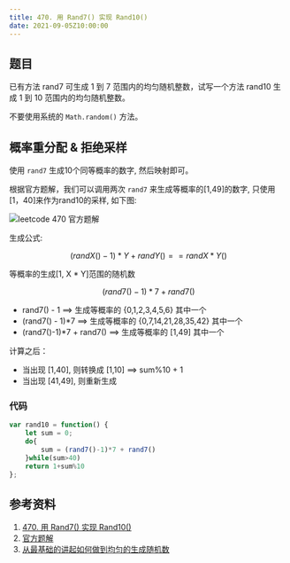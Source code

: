 ```yaml
---
title: 470. 用 Rand7() 实现 Rand10()
date: 2021-09-05Z10:00:00
---
```

##  题目
已有方法 rand7 可生成 1 到 7 范围内的均匀随机整数，试写一个方法 rand10 生成 1 到 10 范围内的均匀随机整数。

不要使用系统的 `Math.random()` 方法。

## 概率重分配 & 拒绝采样
使用 `rand7` 生成10个同等概率的数字, 然后映射即可。

根据官方题解，我们可以调用两次 `rand7` 来生成等概率的[1,49]的数字, 只使用 [1，40]来作为rand10的采样, 如下图:

![leetcode 470 官方题解](https://pic.leetcode-cn.com/1630776258-UNMORj-%E5%BE%AE%E4%BF%A1%E5%9B%BE%E7%89%87_20210905012406.jpg)

生成公式:

$$(randX() - 1)*Y + randY() == rand X*Y()$$ 

等概率的生成[1, X * Y]范围的随机数

$$(rand7()-1)*7 + rand7()$$

- rand7() - 1 ==> 生成等概率的 {0,1,2,3,4,5,6} 其中一个
- (rand7() - 1)*7 ==> 生成等概率的 {0,7,14,21,28,35,42} 其中一个
- (rand7()-1)*7 + rand7()  ==>  生成等概率的 [1,49] 其中一个

计算之后：
- 当出现 [1,40], 则转换成 [1,10]  ==> sum%10 + 1
- 当出现 [41,49], 则重新生成

### 代码
```js
var rand10 = function() {
    let sum = 0;
    do{
        sum = (rand7()-1)*7 + rand7()
    }while(sum>40)
    return 1+sum%10
};
```

## 参考资料
1. [470. 用 Rand7() 实现 Rand10()](https://leetcode-cn.com/problems/implement-rand10-using-rand7/)
2. [官方题解](https://leetcode-cn.com/problems/implement-rand10-using-rand7/solution/yong-rand7-shi-xian-rand10-by-leetcode-s-qbmd/)
3. [从最基础的讲起如何做到均匀的生成随机数](https://leetcode-cn.com/problems/implement-rand10-using-rand7/solution/cong-zui-ji-chu-de-jiang-qi-ru-he-zuo-dao-jun-yun-/)